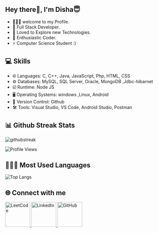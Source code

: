 ## Hey there👋, I'm Disha😇
- 👩🏼‍💻 welcome to my Profile. 
- 🌱 Full Stack Developer.
- 👀 Loved to Explore new Technologies.
- 🎯 Enthusiastic Coder.
- ⚡ Computer Science Student :)

## 💻 Skills
- 🌐 Languages: C, C++, Java, JavaScript, Php, HTML, CSS 
- ⚙️ Databases: MySQL, SQL Server, Oracle, MongoDB ,Jdbc-hibarnet
- ☑️ Runtime: Node JS 
- 🖥️ Operating Systems: windows ,Linux, Android
- 📜 Version Control: Github
- 🛠️ Tools: Visual Studio, VS Code, Android Studio, Postman

## 📊 Github Streak Stats 

![githubstreak](https://streak-stats.demolab.com?user=disha-satpute&theme=highcontrast&border_radius=5.4)

<p >
  <img src="https://komarev.com/ghpvc/?username=disha-satpute&style=for-the-badge" alt="Profile Views" />
</p>
  
## 👩🏼‍💻 Most Used Languages 

![Top Langs](https://github-readme-stats.vercel.app/api/top-langs/?username=disha-satpute&layout=compact)

## 🌐 Connect with me 
<a href="https://leetcode.com/u/disha_satpute/" target="_blank">
  <img src="https://upload.wikimedia.org/wikipedia/commons/1/19/LeetCode_logo_black.png" width="80" height="80" alt="LeetCode">
</a>  
<a href="https://www.linkedin.com/in/disha-satpute" target="_blank">
  <img src="https://upload.wikimedia.org/wikipedia/commons/thumb/8/81/LinkedIn_icon.svg/2048px-LinkedIn_icon.svg.png" width="80" height="80" alt="LinkedIn">
</a>  
<a href="https://github.com/disha-satpute" target="_blank">
  <img src="https://play-lh.googleusercontent.com/PCpXdqvUWfCW1mXhH1Y_98yBpgsWxuTSTofy3NGMo9yBTATDyzVkqU580bfSln50bFU=w240-h480-rw" width="80" height="80" alt="GitHub">
</a>

